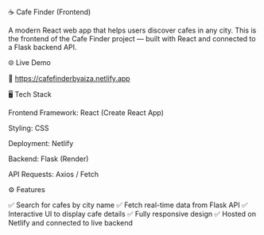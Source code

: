 ☕ Cafe Finder (Frontend)

A modern React web app that helps users discover cafes in any city.
This is the frontend of the Cafe Finder project — built with React and connected to a Flask backend API.

🌐 Live Demo

🔗 https://cafefinderbyaiza.netlify.app

🖥️ Tech Stack

Frontend Framework: React (Create React App)

Styling: CSS

Deployment: Netlify

Backend: Flask (Render)

API Requests: Axios / Fetch

⚙️ Features

✅ Search for cafes by city name
✅ Fetch real-time data from Flask API
✅ Interactive UI to display cafe details
✅ Fully responsive design
✅ Hosted on Netlify and connected to live backend
